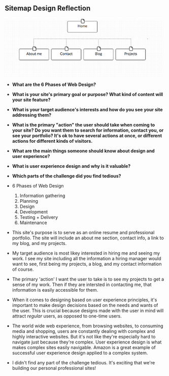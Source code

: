 ## Sitemap Design Reflection

![Site Map](week-2/imgs/2.3_sitemap.png)

- **What are the 6 Phases of Web Design?**
- **What is your site's primary goal or purpose? What kind of content will your site feature?**
- **What is your target audience's interests and how do you see your site addressing them?**
- **What is the primary "action" the user should take when coming to your site? Do you want them to search for information, contact you, or see your portfolio? It's ok to have several actions at once, or different actions for different kinds of visitors.**
- **What are the main things someone should know about design and user experience?**
- **What is user experience design and why is it valuable?**
- **Which parts of the challenge did you find tedious?**

- 6 Phases of Web Design
  1. Information gathering
  2. Planning
  3. Design
  4. Development
  5. Testing + Delivery
  6. Maintenance
- This site's purpose is to serve as an online resume and professional portfolio. The site will include an about me section, contact info, a link to my blog, and my projects.
- My target audience is most likey interested in hiring me and seeing my work. I see my site including all the information a hiring manager would want to see, first being my projects, a blog, and my contact information of course.
- The primary 'action' I want the user to take is to see my projects to get a sense of my work. Then if they are intersted in contacting me, that information is easily accessible for them.
- When it comes to designing based on user experience principles, it's important to make design decisions based on the needs and wants of the user. This is crucial because designs made with the user in mind will attract *regular* users, as opposed to one-time users.
- The world wide web experience, from browsing websites, to consuming media and shopping, users are constantly dealing with complex and highly interactive websites. But it's not like they're especially hard to navigate just because they're complex. User experience design is what makes complex sites easily navigable. Amazon is a great example of successful user experience design applied to a complex system.
- I didn't find any part of the challenge tedious. It's exciting that we're building our personal professional sites!